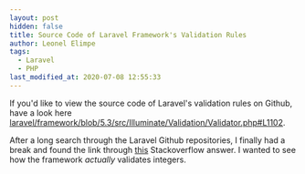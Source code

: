 ```yaml
---
layout: post
hidden: false
title: Source Code of Laravel Framework's Validation Rules
author: Leonel Elimpe
tags:
  - Laravel
  - PHP
last_modified_at: 2020-07-08 12:55:33
---
```

If you'd like to view the source code of Laravel's validation rules on Github, have a look here [laravel/framework/blob/5.3/src/Illuminate/Validation/Validator.php#L1102](https://github.com/laravel/framework/blob/5.3/src/Illuminate/Validation/Validator.php#L1102).

After a long search through the Laravel Github repositories, I finally had a break and found the link through [this](https://stackoverflow.com/a/40434920/6924437) Stackoverflow answer. I wanted to see how the framework *actually* validates integers.